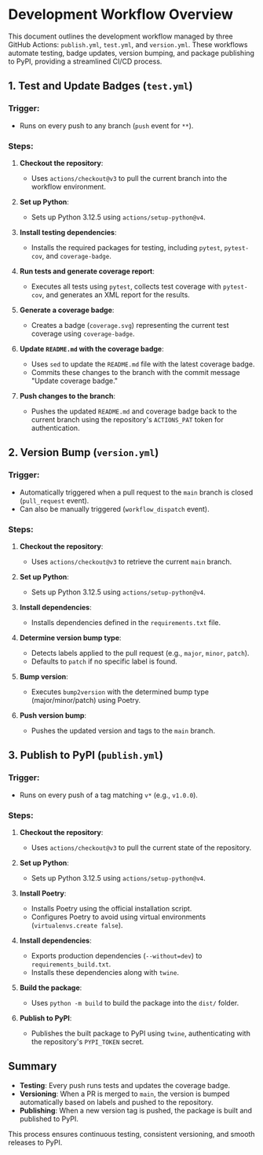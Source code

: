 # Development Workflow Overview

This document outlines the development workflow managed by three GitHub Actions: `publish.yml`, `test.yml`, and `version.yml`. These workflows automate testing, badge updates, version bumping, and package publishing to PyPI, providing a streamlined CI/CD process.

## 1. Test and Update Badges (`test.yml`)

### Trigger:
- Runs on every push to any branch (`push` event for `**`).

### Steps:
1. **Checkout the repository**:
   - Uses `actions/checkout@v3` to pull the current branch into the workflow environment.
   
2. **Set up Python**:
   - Sets up Python 3.12.5 using `actions/setup-python@v4`.
   
3. **Install testing dependencies**:
   - Installs the required packages for testing, including `pytest`, `pytest-cov`, and `coverage-badge`.
   
4. **Run tests and generate coverage report**:
   - Executes all tests using `pytest`, collects test coverage with `pytest-cov`, and generates an XML report for the results.
   
5. **Generate a coverage badge**:
   - Creates a badge (`coverage.svg`) representing the current test coverage using `coverage-badge`.
   
6. **Update `README.md` with the coverage badge**:
   - Uses `sed` to update the `README.md` file with the latest coverage badge.
   - Commits these changes to the branch with the commit message "Update coverage badge."
   
7. **Push changes to the branch**:
   - Pushes the updated `README.md` and coverage badge back to the current branch using the repository's `ACTIONS_PAT` token for authentication.

## 2. Version Bump (`version.yml`)

### Trigger:
- Automatically triggered when a pull request to the `main` branch is closed (`pull_request` event).
- Can also be manually triggered (`workflow_dispatch` event).

### Steps:
1. **Checkout the repository**:
   - Uses `actions/checkout@v3` to retrieve the current `main` branch.

2. **Set up Python**:
   - Sets up Python 3.12.5 using `actions/setup-python@v4`.

3. **Install dependencies**:
   - Installs dependencies defined in the `requirements.txt` file.

4. **Determine version bump type**:
   - Detects labels applied to the pull request (e.g., `major`, `minor`, `patch`).
   - Defaults to `patch` if no specific label is found.
   
5. **Bump version**:
   - Executes `bump2version` with the determined bump type (major/minor/patch) using Poetry.

6. **Push version bump**:
   - Pushes the updated version and tags to the `main` branch.

## 3. Publish to PyPI (`publish.yml`)

### Trigger:
- Runs on every push of a tag matching `v*` (e.g., `v1.0.0`).

### Steps:
1. **Checkout the repository**:
   - Uses `actions/checkout@v3` to pull the current state of the repository.

2. **Set up Python**:
   - Sets up Python 3.12.5 using `actions/setup-python@v4`.

3. **Install Poetry**:
   - Installs Poetry using the official installation script.
   - Configures Poetry to avoid using virtual environments (`virtualenvs.create false`).

4. **Install dependencies**:
   - Exports production dependencies (`--without=dev`) to `requirements_build.txt`.
   - Installs these dependencies along with `twine`.

5. **Build the package**:
   - Uses `python -m build` to build the package into the `dist/` folder.

6. **Publish to PyPI**:
   - Publishes the built package to PyPI using `twine`, authenticating with the repository's `PYPI_TOKEN` secret.

## Summary

- **Testing**: Every push runs tests and updates the coverage badge.
- **Versioning**: When a PR is merged to `main`, the version is bumped automatically based on labels and pushed to the repository.
- **Publishing**: When a new version tag is pushed, the package is built and published to PyPI.

This process ensures continuous testing, consistent versioning, and smooth releases to PyPI.
